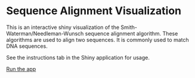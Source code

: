 # Sequence Alignment Visualization
This is an interactive shiny visualization of the Smith-Waterman/Needleman-Wunsch sequence alignment algorithm. These algorithms are used to align two sequences. It is commonly used to match DNA sequences. 

See the instructions tab in the Shiny application for usage.

[Run the app](https://jennynguyen.shinyapps.io/sequence_alignment_visualization/)
